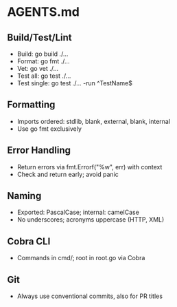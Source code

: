 # AGENTS.md

## Build/Test/Lint

- Build: go build ./...
- Format: go fmt ./...
- Vet: go vet ./...
- Test all: go test ./...
- Test single: go test ./... -run ^TestName$

## Formatting

- Imports ordered: stdlib, blank, external, blank, internal
- Use go fmt exclusively

## Error Handling

- Return errors via fmt.Errorf("%w", err) with context
- Check and return early; avoid panic

## Naming

- Exported: PascalCase; internal: camelCase
- No underscores; acronyms uppercase (HTTP, XML)

## Cobra CLI

- Commands in cmd/; root in root.go via Cobra

## Git

- Always use conventional commits, also for PR titles
